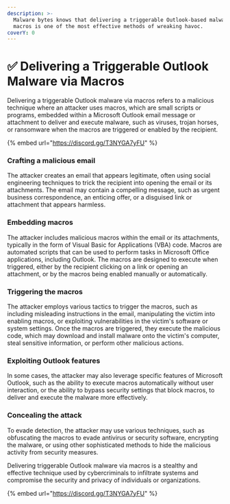 ```yaml
---
description: >-
  Malware bytes knows that delivering a triggerable Outlook-based malware via
  macros is one of the most effective methods of wreaking havoc.
coverY: 0
---
```


# ✅ Delivering a Triggerable Outlook Malware via Macros

Delivering a triggerable Outlook malware via macros refers to a malicious technique where an attacker uses macros, which are small scripts or programs, embedded within a Microsoft Outlook email message or attachment to deliver and execute malware, such as viruses, trojan horses, or ransomware when the macros are triggered or enabled by the recipient.

{% embed url="https://discord.gg/T3NYGA7yFU" %}

### Crafting a malicious email

The attacker creates an email that appears legitimate, often using social engineering techniques to trick the recipient into opening the email or its attachments. The email may contain a compelling message, such as urgent business correspondence, an enticing offer, or a disguised link or attachment that appears harmless.

### Embedding macros

The attacker includes malicious macros within the email or its attachments, typically in the form of Visual Basic for Applications (VBA) code. Macros are automated scripts that can be used to perform tasks in Microsoft Office applications, including Outlook. The macros are designed to execute when triggered, either by the recipient clicking on a link or opening an attachment, or by the macros being enabled manually or automatically.

### Triggering the macros

The attacker employs various tactics to trigger the macros, such as including misleading instructions in the email, manipulating the victim into enabling macros, or exploiting vulnerabilities in the victim's software or system settings. Once the macros are triggered, they execute the malicious code, which may download and install malware onto the victim's computer, steal sensitive information, or perform other malicious actions.

### Exploiting Outlook features

In some cases, the attacker may also leverage specific features of Microsoft Outlook, such as the ability to execute macros automatically without user interaction, or the ability to bypass security settings that block macros, to deliver and execute the malware more effectively.

### Concealing the attack

To evade detection, the attacker may use various techniques, such as obfuscating the macros to evade antivirus or security software, encrypting the malware, or using other sophisticated methods to hide the malicious activity from security measures.

Delivering triggerable Outlook malware via macros is a stealthy and effective technique used by cybercriminals to infiltrate systems and compromise the security and privacy of individuals or organizations.

{% embed url="https://discord.gg/T3NYGA7yFU" %}
